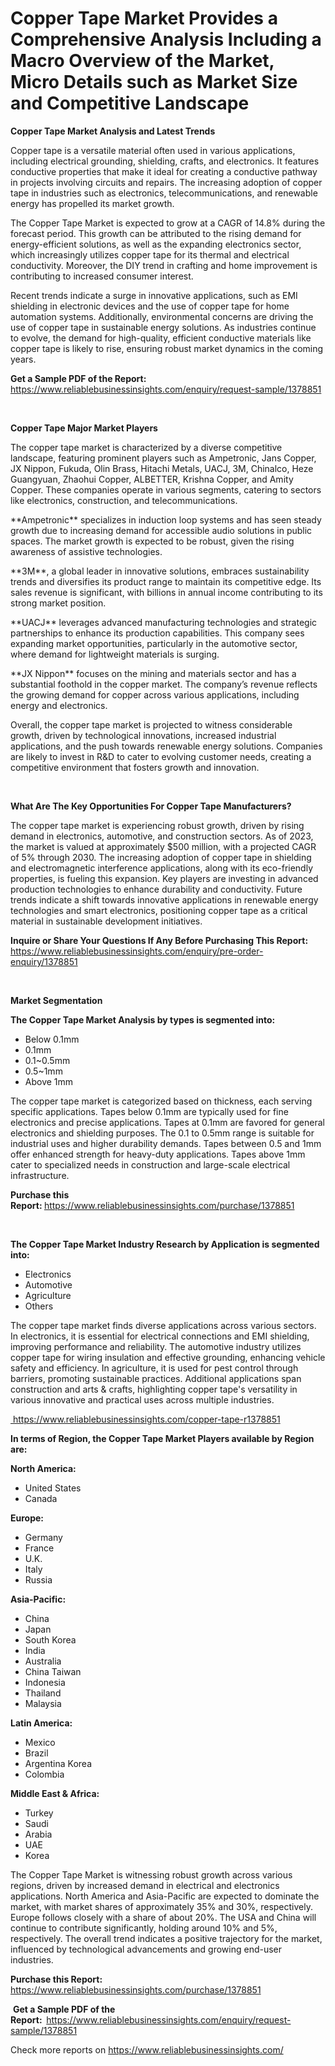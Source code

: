 <p><h1>Copper Tape Market Provides a Comprehensive Analysis Including a Macro Overview of the Market, Micro Details such as Market Size and Competitive Landscape</h1></p><p><strong>Copper Tape Market Analysis and Latest Trends</strong></p>
<p><p>Copper tape is a versatile material often used in various applications, including electrical grounding, shielding, crafts, and electronics. It features conductive properties that make it ideal for creating a conductive pathway in projects involving circuits and repairs. The increasing adoption of copper tape in industries such as electronics, telecommunications, and renewable energy has propelled its market growth.</p><p>The Copper Tape Market is expected to grow at a CAGR of 14.8% during the forecast period. This growth can be attributed to the rising demand for energy-efficient solutions, as well as the expanding electronics sector, which increasingly utilizes copper tape for its thermal and electrical conductivity. Moreover, the DIY trend in crafting and home improvement is contributing to increased consumer interest. </p><p>Recent trends indicate a surge in innovative applications, such as EMI shielding in electronic devices and the use of copper tape for home automation systems. Additionally, environmental concerns are driving the use of copper tape in sustainable energy solutions. As industries continue to evolve, the demand for high-quality, efficient conductive materials like copper tape is likely to rise, ensuring robust market dynamics in the coming years.</p></p>
<p><strong>Get a Sample PDF of the Report:&nbsp;</strong> <a href="https://www.reliablebusinessinsights.com/enquiry/request-sample/1378851?utm_campaign=3113&utm_medium=2&utm_source=Github&utm_content=ia&utm_term=31032025&utm_id=copper-tape">https://www.reliablebusinessinsights.com/enquiry/request-sample/1378851</a></p>
<p>&nbsp;</p>
<p><strong>Copper Tape Major Market Players</strong></p>
<p><p>The copper tape market is characterized by a diverse competitive landscape, featuring prominent players such as Ampetronic, Jans Copper, JX Nippon, Fukuda, Olin Brass, Hitachi Metals, UACJ, 3M, Chinalco, Heze Guangyuan, Zhaohui Copper, ALBETTER, Krishna Copper, and Amity Copper. These companies operate in various segments, catering to sectors like electronics, construction, and telecommunications.</p><p>**Ampetronic** specializes in induction loop systems and has seen steady growth due to increasing demand for accessible audio solutions in public spaces. The market growth is expected to be robust, given the rising awareness of assistive technologies.</p><p>**3M**, a global leader in innovative solutions, embraces sustainability trends and diversifies its product range to maintain its competitive edge. Its sales revenue is significant, with billions in annual income contributing to its strong market position.</p><p>**UACJ** leverages advanced manufacturing technologies and strategic partnerships to enhance its production capabilities. This company sees expanding market opportunities, particularly in the automotive sector, where demand for lightweight materials is surging.</p><p>**JX Nippon** focuses on the mining and materials sector and has a substantial foothold in the copper market. The company’s revenue reflects the growing demand for copper across various applications, including energy and electronics.</p><p>Overall, the copper tape market is projected to witness considerable growth, driven by technological innovations, increased industrial applications, and the push towards renewable energy solutions. Companies are likely to invest in R&D to cater to evolving customer needs, creating a competitive environment that fosters growth and innovation.</p></p>
<p>&nbsp;</p>
<p><strong>What Are The Key Opportunities For Copper Tape Manufacturers?</strong></p>
<p><p>The copper tape market is experiencing robust growth, driven by rising demand in electronics, automotive, and construction sectors. As of 2023, the market is valued at approximately $500 million, with a projected CAGR of 5% through 2030. The increasing adoption of copper tape in shielding and electromagnetic interference applications, along with its eco-friendly properties, is fueling this expansion. Key players are investing in advanced production technologies to enhance durability and conductivity. Future trends indicate a shift towards innovative applications in renewable energy technologies and smart electronics, positioning copper tape as a critical material in sustainable development initiatives.</p></p>
<p><strong>Inquire or Share Your Questions If Any Before Purchasing This Report:</strong> <a href="https://www.reliablebusinessinsights.com/enquiry/pre-order-enquiry/1378851?utm_campaign=3113&utm_medium=2&utm_source=Github&utm_content=ia&utm_term=31032025&utm_id=copper-tape">https://www.reliablebusinessinsights.com/enquiry/pre-order-enquiry/1378851</a></p>
<p>&nbsp;</p>
<p><strong>Market Segmentation</strong></p>
<p><strong>The Copper Tape Market Analysis by types is segmented into:</strong></p>
<p><ul><li>Below 0.1mm</li><li>0.1mm</li><li>0.1~0.5mm</li><li>0.5~1mm</li><li>Above 1mm</li></ul></p>
<p><p>The copper tape market is categorized based on thickness, each serving specific applications. Tapes below 0.1mm are typically used for fine electronics and precise applications. Tapes at 0.1mm are favored for general electronics and shielding purposes. The 0.1 to 0.5mm range is suitable for industrial uses and higher durability demands. Tapes between 0.5 and 1mm offer enhanced strength for heavy-duty applications. Tapes above 1mm cater to specialized needs in construction and large-scale electrical infrastructure.</p></p>
<p><strong>Purchase this Report:&nbsp;</strong><a href="https://www.reliablebusinessinsights.com/purchase/1378851?utm_campaign=3113&utm_medium=2&utm_source=Github&utm_content=ia&utm_term=31032025&utm_id=copper-tape">https://www.reliablebusinessinsights.com/purchase/1378851</a></p>
<p>&nbsp;</p>
<p><strong>The Copper Tape Market Industry Research by Application is segmented into:</strong></p>
<p><ul><li>Electronics</li><li>Automotive</li><li>Agriculture</li><li>Others</li></ul></p>
<p><p>The copper tape market finds diverse applications across various sectors. In electronics, it is essential for electrical connections and EMI shielding, improving performance and reliability. The automotive industry utilizes copper tape for wiring insulation and effective grounding, enhancing vehicle safety and efficiency. In agriculture, it is used for pest control through barriers, promoting sustainable practices. Additional applications span construction and arts & crafts, highlighting copper tape's versatility in various innovative and practical uses across multiple industries.</p></p>
<p><a href="https://www.reliablebusinessinsights.com/copper-tape-r1378851?utm_campaign=3113&utm_medium=2&utm_source=Github&utm_content=ia&utm_term=31032025&utm_id=copper-tape">&nbsp;https://www.reliablebusinessinsights.com/copper-tape-r1378851</a></p>
<p><strong>In terms of Region, the Copper Tape Market Players available by Region are:</strong></p>
<p>
    <p> <strong> North America: </strong>
        <ul>
            <li>United States</li>
            <li>Canada</li>
        </ul>
        </p> 
    <p> <strong> Europe: </strong>
        <ul>
            <li>Germany</li>
            <li>France</li>
            <li>U.K.</li>
            <li>Italy</li>
            <li>Russia</li>
        </ul>
        </p> 
    <p> <strong> Asia-Pacific: </strong>
        <ul>
            <li>China</li>
            <li>Japan</li>
            <li>South Korea</li>
            <li>India</li>
            <li>Australia</li>
            <li>China Taiwan</li>
            <li>Indonesia</li>
            <li>Thailand</li>
            <li>Malaysia</li>
        </ul>
        </p> 
    <p> <strong> Latin America: </strong>
        <ul>
            <li>Mexico</li>
            <li>Brazil</li>
            <li>Argentina Korea</li>
            <li>Colombia</li>
        </ul>
        </p> 
    <p> <strong> Middle East & Africa: </strong>
        <ul>
            <li>Turkey</li>
            <li>Saudi</li>
            <li>Arabia</li>
            <li>UAE</li>
            <li>Korea</li>
        </ul>
    </p>
    </p>
<p><p>The Copper Tape Market is witnessing robust growth across various regions, driven by increased demand in electrical and electronics applications. North America and Asia-Pacific are expected to dominate the market, with market shares of approximately 35% and 30%, respectively. Europe follows closely with a share of about 20%. The USA and China will continue to contribute significantly, holding around 10% and 5%, respectively. The overall trend indicates a positive trajectory for the market, influenced by technological advancements and growing end-user industries.</p></p>
<p><strong>Purchase this Report: </strong><a href="https://www.reliablebusinessinsights.com/purchase/1378851?utm_campaign=3113&utm_medium=2&utm_source=Github&utm_content=ia&utm_term=31032025&utm_id=copper-tape">https://www.reliablebusinessinsights.com/purchase/1378851</a></p>
<p>&nbsp;<strong>Get a Sample PDF of the Report:&nbsp;&nbsp;</strong><a href="https://www.reliablebusinessinsights.com/enquiry/request-sample/1378851?utm_campaign=3113&utm_medium=2&utm_source=Github&utm_content=ia&utm_term=31032025&utm_id=copper-tape">https://www.reliablebusinessinsights.com/enquiry/request-sample/1378851</a></p>
<p><strong></strong></p>
<p>Check more reports on <a href="https://www.reliablebusinessinsights.com/?utm_campaign=3113&utm_medium=2&utm_source=Github&utm_content=ia&utm_term=31032025&utm_id=copper-tape">https://www.reliablebusinessinsights.com/</a></p>